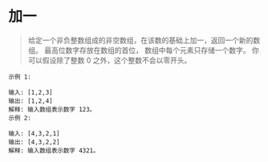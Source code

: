 # 加一
>给定一个非负整数组成的非空数组，在该数的基础上加一，返回一个新的数组。
> 最高位数字存放在数组的首位， 数组中每个元素只存储一个数字。
> 你可以假设除了整数 0 之外，这个整数不会以零开头。

```
示例 1:

输入: [1,2,3]
输出: [1,2,4]
解释: 输入数组表示数字 123。
示例 2:

输入: [4,3,2,1]
输出: [4,3,2,2]
解释: 输入数组表示数字 4321。
```

